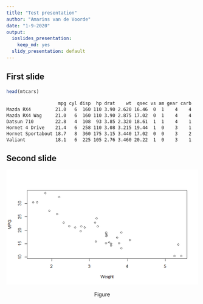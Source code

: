```yaml
---
title: "Test presentation"
author: "Amarins van de Voorde"
date: "1-9-2020"
output:
  ioslides_presentation: 
    keep_md: yes
  slidy_presentation: default
---
```




## First slide

```r
head(mtcars)
```

```
                   mpg cyl disp  hp drat    wt  qsec vs am gear carb
Mazda RX4         21.0   6  160 110 3.90 2.620 16.46  0  1    4    4
Mazda RX4 Wag     21.0   6  160 110 3.90 2.875 17.02  0  1    4    4
Datsun 710        22.8   4  108  93 3.85 2.320 18.61  1  1    4    1
Hornet 4 Drive    21.4   6  258 110 3.08 3.215 19.44  1  0    3    1
Hornet Sportabout 18.7   8  360 175 3.15 3.440 17.02  0  0    3    2
Valiant           18.1   6  225 105 2.76 3.460 20.22  1  0    3    1
```

## Second slide
<div class="figure" style="text-align: center">
<img src="presentation1_files/figure-html/unnamed-chunk-2-1.png" alt="Figure"  />
<p class="caption">Figure</p>
</div>
